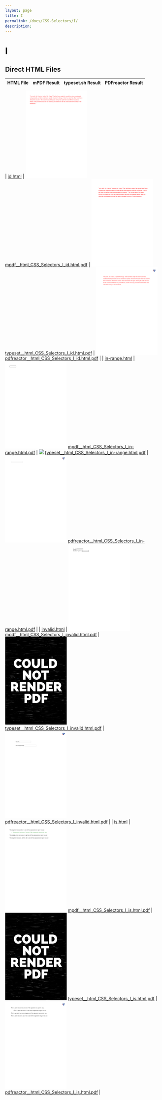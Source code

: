 ```yaml
---
layout: page
title: I
permalink: /docs/CSS-Selectors/I/
description: 
---
```


# I



## Direct HTML Files

| HTML File | mPDF Result | typeset.sh Result | PDFreactor Result |
|---------|---------|---------|---------|

| [id.html](/html/CSS%20Selectors/I/id.html) | ![](mpdf__html_CSS_Selectors_I_id.html.png) [mpdf__html_CSS_Selectors_I_id.html.pdf](mpdf__html_CSS_Selectors_I_id.html.pdf) | ![](typeset__html_CSS_Selectors_I_id.html.png) [typeset__html_CSS_Selectors_I_id.html.pdf](typeset__html_CSS_Selectors_I_id.html.pdf) | ![](pdfreactor__html_CSS_Selectors_I_id.html.png) [pdfreactor__html_CSS_Selectors_I_id.html.pdf](pdfreactor__html_CSS_Selectors_I_id.html.pdf) |
| [in-range.html](/html/CSS%20Selectors/I/in-range.html) | ![](mpdf__html_CSS_Selectors_I_in-range.html.png) [mpdf__html_CSS_Selectors_I_in-range.html.pdf](mpdf__html_CSS_Selectors_I_in-range.html.pdf) | ![](typeset__html_CSS_Selectors_I_in-range.html.png) [typeset__html_CSS_Selectors_I_in-range.html.pdf](typeset__html_CSS_Selectors_I_in-range.html.pdf) | ![](pdfreactor__html_CSS_Selectors_I_in-range.html.png) [pdfreactor__html_CSS_Selectors_I_in-range.html.pdf](pdfreactor__html_CSS_Selectors_I_in-range.html.pdf) |
| [invalid.html](/html/CSS%20Selectors/I/invalid.html) | ![](mpdf__html_CSS_Selectors_I_invalid.html.png) [mpdf__html_CSS_Selectors_I_invalid.html.pdf](mpdf__html_CSS_Selectors_I_invalid.html.pdf) | ![](typeset__html_CSS_Selectors_I_invalid.html.png) [typeset__html_CSS_Selectors_I_invalid.html.pdf](typeset__html_CSS_Selectors_I_invalid.html.pdf) | ![](pdfreactor__html_CSS_Selectors_I_invalid.html.png) [pdfreactor__html_CSS_Selectors_I_invalid.html.pdf](pdfreactor__html_CSS_Selectors_I_invalid.html.pdf) |
| [is.html](/html/CSS%20Selectors/I/is.html) | ![](mpdf__html_CSS_Selectors_I_is.html.png) [mpdf__html_CSS_Selectors_I_is.html.pdf](mpdf__html_CSS_Selectors_I_is.html.pdf) | ![](typeset__html_CSS_Selectors_I_is.html.png) [typeset__html_CSS_Selectors_I_is.html.pdf](typeset__html_CSS_Selectors_I_is.html.pdf) | ![](pdfreactor__html_CSS_Selectors_I_is.html.png) [pdfreactor__html_CSS_Selectors_I_is.html.pdf](pdfreactor__html_CSS_Selectors_I_is.html.pdf) |
